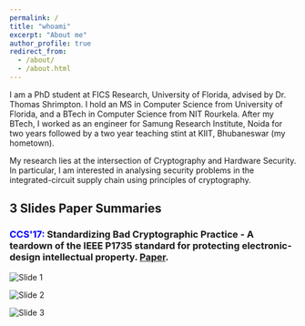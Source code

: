 ```yaml
---
permalink: /
title: "whoami"
excerpt: "About me"
author_profile: true
redirect_from: 
  - /about/
  - /about.html
---
```


I am a PhD student at FICS Research, University of Florida, advised by Dr. Thomas Shrimpton. I hold an MS in Computer Science from University of Florida, and a BTech in Computer Science from NIT Rourkela. After my BTech, I worked as an engineer for Samung Research Institute, Noida for two years followed by a two year teaching stint at KIIT, Bhubaneswar (my hometown).

My research lies at the intersection of Cryptography and Hardware Security. In particular, I am interested in analysing security problems in the integrated-circuit supply chain using principles of cryptography.

## 3 Slides Paper Summaries
### <span style="color:blue">CCS'17: </span> Standardizing Bad Cryptographic Practice - A teardown of the IEEE P1735 standard for protecting electronic-design intellectual property. [Paper](https://acmccs.github.io/papers/p1533-chhotarayA.pdf).

![Slide 1](https://animeshchhotaray.github.io/files/IEEE-P1735/Slide1.jpeg)

![Slide 2](https://animeshchhotaray.github.io/files/IEEE-P1735/Slide2.jpeg)

![Slide 3](https://animeshchhotaray.github.io/files/IEEE-P1735/Slide3.jpeg)
